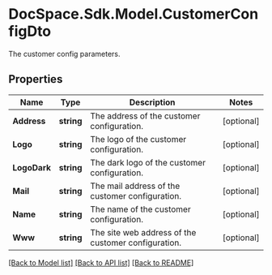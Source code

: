 # DocSpace.Sdk.Model.CustomerConfigDto
The customer config parameters.

## Properties

Name | Type | Description | Notes
------------ | ------------- | ------------- | -------------
**Address** | **string** | The address of the customer configuration. | [optional] 
**Logo** | **string** | The logo of the customer configuration. | [optional] 
**LogoDark** | **string** | The dark logo of the customer configuration. | [optional] 
**Mail** | **string** | The mail address of the customer configuration. | [optional] 
**Name** | **string** | The name of the customer configuration. | [optional] 
**Www** | **string** | The site web address of the customer configuration. | [optional] 

[[Back to Model list]](../README.md#documentation-for-models) [[Back to API list]](../README.md#documentation-for-api-endpoints) [[Back to README]](../README.md)

